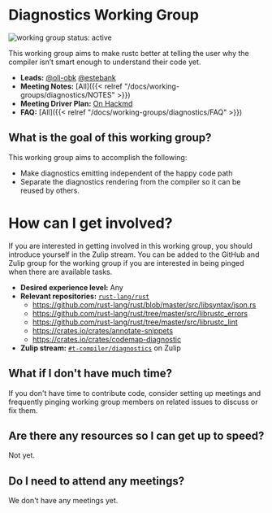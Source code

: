 # Diagnostics Working Group
![working group status: active][status]

This working group aims to make rustc better at telling the user
why the compiler isn’t smart enough to understand their code yet.

- **Leads:** [@oli-obk][oli-obk] [@estebank][estebank]
- **Meeting Notes:** [All]({{< relref "/docs/working-groups/diagnostics/NOTES" >}})
- **Meeting Driver Plan:** [On Hackmd](https://hackmd.io/T9yQwLQ0SIOguR1auo3SHQ)
- **FAQ:** [All]({{< relref "/docs/working-groups/diagnostics/FAQ" >}})


[oli-obk]: https://github.com/oli-obk
[estebank]: https://github.com/estebank
[status]: https://img.shields.io/badge/status-active-brightgreen.svg?style=for-the-badge

## What is the goal of this working group?
This working group aims to accomplish the following:

- Make diagnostics emitting independent of the happy code path
- Separate the diagnostics rendering from the compiler so it can be reused by others.

# How can I get involved?
If you are interested in getting involved in this working group, you should introduce yourself
in the Zulip stream. You can be added to the GitHub and Zulip
group for the working group if you are interested in being pinged when there are available tasks.

- **Desired experience level:** Any
- **Relevant repositories:** [`rust-lang/rust`][repo]
    - https://github.com/rust-lang/rust/blob/master/src/libsyntax/json.rs
    - https://github.com/rust-lang/rust/tree/master/src/librustc_errors
    - https://github.com/rust-lang/rust/tree/master/src/librustc_lint
    - https://crates.io/crates/annotate-snippets
    - https://crates.io/crates/codemap-diagnostic
- **Zulip stream:** [`#t-compiler/diagnostics`][zulip] on Zulip

[repo]: https://github.com/rust-lang/rust
[zulip]: https://rust-lang.zulipchat.com/#narrow/stream/147480-t-compiler.2Fwg-diagnostics

## What if I don't have much time?
If you don't have time to contribute code, consider setting up meetings and frequently pinging
working group members on related issues to discuss or fix them.

## Are there any resources so I can get up to speed?
Not yet.

## Do I need to attend any meetings?
We don't have any meetings yet.